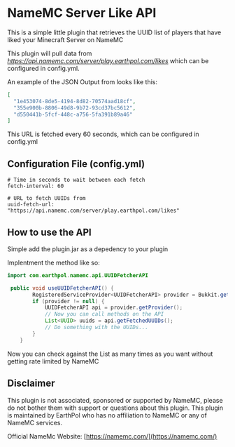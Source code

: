 # NameMC Server Like API
This is a simple little plugin that retrieves the UUID list of players that have liked your Minecraft Server on NameMC

This plugin will pull data from *https://api.namemc.com/server/play.earthpol.com/likes* which can be configured in config.yml.

An example of the JSON Output from  looks like this:
```JSON
[
  "1e453074-8de5-4194-8d82-70574aad18cf",
  "355e900b-8806-49d8-9b72-93cd37bc5612",
  "d550441b-5fcf-448c-a756-5fa391b89a46"
]
```
This URL is fetched every 60 seconds, which can be configured in config.yml

## Configuration File (config.yml)
```
# Time in seconds to wait between each fetch
fetch-interval: 60

# URL to fetch UUIDs from
uuid-fetch-url: "https://api.namemc.com/server/play.earthpol.com/likes"
```

## How to use the API
Simple add the plugin.jar as a depedency to your plugin

Implentment the method like so:
```JAVA
import com.earthpol.namemc.api.UUIDFetcherAPI

 public void useUUIDFetcherAPI() {
        RegisteredServiceProvider<UUIDFetcherAPI> provider = Bukkit.getServicesManager().getRegistration(UUIDFetcherAPI.class);
        if (provider != null) {
            UUIDFetcherAPI api = provider.getProvider();
            // Now you can call methods on the API
            List<UUID> uuids = api.getFetchedUUIDs();
            // Do something with the UUIDs...
        }
    }
```

Now you can check against the List as many times as you want without getting rate limited by NameMC

## Disclaimer
This plugin is not associated, sponsored or supported by NameMC, please do not bother them with support or questions about this plugin. This plugin is maintained by EarthPol who has no affiliation to NameMC or any of NameMC services.

Official NameMc Website: [https://namemc.com/](https://namemc.com/)
